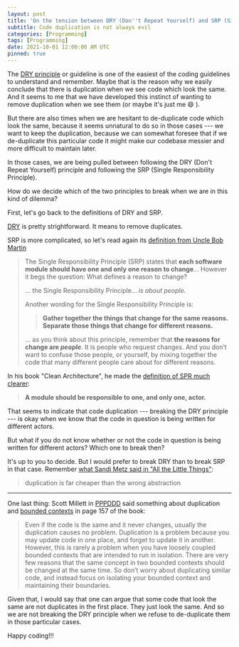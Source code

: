 ```yaml
---
layout: post
title: 'On the tension between DRY (Don''t Repeat Yourself) and SRP (Single Responsibility Principle)'
subtitle: Code duplication is not always evil
categories: [Programming]
tags: [Programming]
date: 2021-10-01 12:00:00 AM UTC
pinned: true
---
```


<!-- Started August 13, 2021  11:13 PM Philippine Time -->

<!-- 
> ...debate with someone in the future by posting your refutation in the past
>
> Uncle Bob Martin, [Types and Tests](https://blog.cleancoder.com/uncle-bob/2019/06/08/TestsAndTypes.html)

-----
 -->

The [DRY principle](/2021/09/01/guidelines-and-resources-on-how-to-write-clean-code) or guideline is one of the easiest of the coding guidelines to understand and remember. Maybe that is the reason why we easily conclude that there is duplication when we see code which look the same. And it seems to me that we have developed this instinct of wanting to remove duplication when we see them (or maybe it's just me :smile: ).

But there are also times when we are hesitant to de-duplicate code which look the same, because it seems unnatural to do so in those cases --- we want to keep the duplication, because we can somewhat foresee that if we de-duplicate this particular code it might make our codebase messier and more difficult to maintain later.

In those cases, we are being pulled between following the DRY (Don't Repeat Yourself) principle and following the SRP (Single Responsibility Principle).

<!-- 
<div class="message-compressed float-right small" markdown="1">

We can see an example of that [here](https://www.brainstobytes.com/the-single-responsibility-principle/). Take note of the method `get_tabulated_inventory_info()`

</div>
 -->

How do we decide which of the two principles to break when we are in this kind of dilemma?

First, let's go back to the definitions of DRY and SRP.

[DRY](/2021/09/01/guidelines-and-resources-on-how-to-write-clean-code) is pretty strightforward. It means to remove duplicates.

SRP is more complicated, so let's read again its [definition from Uncle Bob Martin](https://blog.cleancoder.com/uncle-bob/2014/05/08/SingleReponsibilityPrinciple.html)

> The Single Responsibility Principle (SRP) states that **each software module should have one and only one reason to change**... However it begs the question: What defines a reason to change?
> 
> ... the Single Responsibility Principle... _is about people._
> 
> Another wording for the Single Responsibility Principle is:
> > **Gather together the things that change for the same reasons. Separate those things that change for different reasons.**
> 
> ... as you think about this principle, remember that **the reasons for change are _people_**. It is people who request changes. And you don’t want to confuse those people, or yourself, by mixing together the code that many different people care about for different reasons.

In his book "Clean Architecture", he made the [definition of SPR much clearer](https://www.e4developer.com/2018/10/04/single-responsibility-principle-do-you-know-the-real-one/):

> **A module should be responsible to one, and only one, actor.**


That seems to indicate that code duplication --- breaking the DRY principle --- is okay when we know that the code in question is being written for different actors. 

But what if you do not know whether or not the code in question is being written for different actors? Which one to break then?

<!-- I would say that it's preferable to break DRY than to break SRP. I would rather have code duplication than have code which does a lot of different things and with lot's of if/else in them :grinning:. -->

It's up to you to decide. But I would prefer to break DRY than to break SRP in that case.
Remember [what Sandi Metz said in "All the Little Things"](https://sandimetz.com/blog/2016/1/20/the-wrong-abstraction): 

> duplication is far cheaper than the wrong abstraction

<!-- "All the Little Things" - https://www.youtube.com/watch?v=8bZh5LMaSmE -->

<!-- Code duplication is not always evil. -->


-----

One last thing: Scott Millett in [PPPDDD](https://www.bookdepository.com/Patterns-Principles-Practices-Domain-Driven-Design-Scott-Millett/9781118714706?a_aid=jflaga) said something about duplication and [bounded contexts](/2021/07/18/microservices-is-not-the-same-as-bounded-context) in page 157 of the book:

> Even if the code is the same and it never changes, usually the duplication causes no problem. Duplication is a problem because you may update code in one place, and forget to update it in another. However, this is rarely a problem when you have loosely coupled bounded contexts that are intended to run in isolation. There are very few reasons that the same concept in two bounded contexts should be changed at the same time. So don’t worry about duplicating similar code, and instead focus on isolating your bounded context and maintaining their boundaries.

Given that, I would say that one can argue that some code that look the same are not duplicates in the first place. They just look the same. And so we are not breaking the DRY principle when we refuse to de-duplicate them in those particular cases.

Happy coding!!!
